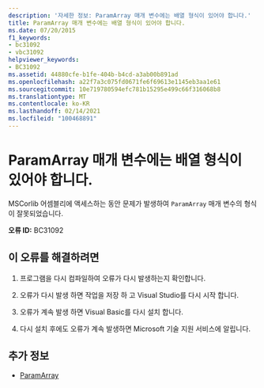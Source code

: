 ```yaml
---
description: '자세한 정보: ParamArray 매개 변수에는 배열 형식이 있어야 합니다.'
title: ParamArray 매개 변수에는 배열 형식이 있어야 합니다.
ms.date: 07/20/2015
f1_keywords:
- bc31092
- vbc31092
helpviewer_keywords:
- BC31092
ms.assetid: 44880cfe-b1fe-404b-b4cd-a3ab00b891ad
ms.openlocfilehash: a22f7a3c075fd0671fe6f69613e1145eb3aa1e61
ms.sourcegitcommit: 10e719780594efc781b15295e499c66f316068b8
ms.translationtype: MT
ms.contentlocale: ko-KR
ms.lasthandoff: 02/14/2021
ms.locfileid: "100468891"
---
```

# <a name="paramarray-parameters-must-have-an-array-type"></a>ParamArray 매개 변수에는 배열 형식이 있어야 합니다.

MSCorlib 어셈블리에 액세스하는 동안 문제가 발생하여 `ParamArray` 매개 변수의 형식이 잘못되었습니다.  
  
 **오류 ID:** BC31092  
  
## <a name="to-correct-this-error"></a>이 오류를 해결하려면  
  
1. 프로그램을 다시 컴파일하여 오류가 다시 발생하는지 확인합니다.  
  
2. 오류가 다시 발생 하면 작업을 저장 하 고 Visual Studio를 다시 시작 합니다.  
  
3. 오류가 계속 발생 하면 Visual Basic를 다시 설치 합니다.  
  
4. 다시 설치 후에도 오류가 계속 발생하면 Microsoft 기술 지원 서비스에 알립니다.  
  
## <a name="see-also"></a>추가 정보

- [ParamArray](../language-reference/modifiers/paramarray.md)

